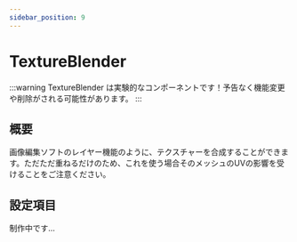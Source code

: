 ```yaml
---
sidebar_position: 9
---
```


# TextureBlender

:::warning
TextureBlender は実験的なコンポーネントです！予告なく機能変更や削除がされる可能性があります。
:::

## 概要

画像編集ソフトのレイヤー機能のように、テクスチャーを合成することができます。ただただ重ねるだけのため、これを使う場合そのメッシュのUVの影響を受けることをご注意ください。

## 設定項目

制作中です...
